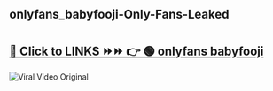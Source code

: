 
 ## onlyfans_babyfooji-Only-Fans-Leaked

# <h2><a href="https://clipsfans.com/onlyfans_babyfooji&ref=git">🔗 Click to LINKS ⏩⏩ 👉 🟢 onlyfans babyfooji </a></h2>

<a href="https://clipsfans.com/onlyfans_babyfooji&ref=git" rel="nofollow" data-target="animated-image.originalLink"><img src="https://i.ibb.co.com/xMMVF88/686577567.gif" alt="Viral Video Original" style="max-width: 100%; display: inline-block;" data-target="animated-image.originalImage"></a>
